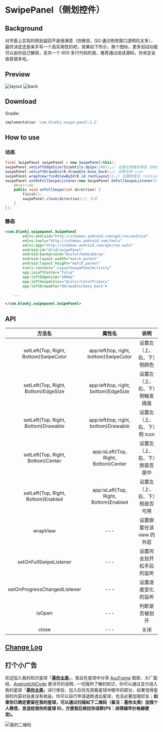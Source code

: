 # SwipePanel（侧划控件）

## Background

对市面上实现的侧划返回不是很满意（仿微信，QQ 通过修改窗口透明坑太多），最终决定还是亲手写一个高实用性的吧，效果如下所示，换个图标，更多划动功能可以由你自己解锁，总共一个 600 多行代码的类，推荐通过阅读源码，你肯定会收获很多哈。


## Preview

![layout](https://raw.githubusercontent.com/Blankj/SwipePanel/master/art/layout.png) ![back](https://raw.githubusercontent.com/Blankj/SwipePanel/master/art/back.gif)


## Download

Gradle:
```groovy
implementation 'com.blankj:swipe-panel:1.2'
```


## How to use

### 动态

```java
final SwipePanel swipePanel = new SwipePanel(this);
swipePanel.setLeftEdgeSize(SizeUtils.dp2px(100));// 设置左侧触发阈值 100dp
swipePanel.setLeftDrawable(R.drawable.base_back);// 设置左侧 icon
swipePanel.wrapView(findViewById(R.id.rootLayout));// 设置嵌套在 rootLayout 外层
swipePanel.setOnFullSwipeListener(new SwipePanel.OnFullSwipeListener() {// 设置完全划开松手后的监听
    @Override
    public void onFullSwipe(int direction) {
        finish();
        swipePanel.close(direction);// 关闭
    }
});
```

### 静态

```xml
<com.blankj.swipepanel.SwipePanel
        xmlns:android="http://schemas.android.com/apk/res/android"
        xmlns:tools="http://schemas.android.com/tools"
        xmlns:app="http://schemas.android.com/apk/res-auto"
        android:id="@+id/swipePanel"
        android:background="@color/mediumGray"
        android:layout_width="match_parent"
        android:layout_height="match_parent"
        tools:context=".LayoutSwipePanelActivity"
        app:isLeftCenter="false"
        app:leftEdgeSize="100dp"
        app:leftSwipeColor="@color/colorPrimary"
        app:leftDrawable="@drawable/base_back">

    ...

</com.blankj.swipepanel.SwipePanel>
```


## API

|方法名                                |属性名                                 |说明|
|:---:                                |:---:                                 |:---:|
|setLeft(Top, Right, Bottom)SwipeColor|app:left(top, right, bottom)SwipeColor|设置左（上、右、下）侧颜色|
|setLeft(Top, Right, Bottom)EdgeSize  |app:left(top, right, bottom)EdgeSize  |设置左（上、右、下）侧触发阈值|
|setLeft(Top, Right, Bottom)Drawable  |app:left(top, right, bottom)Drawable  |设置左（上、右、下）侧 icon|
|setLeft(Top, Right, Bottom)Center    |app:isLeft(Top, Right, Bottom)Center  |设置左（上、右、下）侧是否居中|
|setLeft(Top, Right, Bottom)Enabled   |app:isLeft(Top, Right, Bottom)Enabled |设置左（上、右、下）侧是否可用|
|wrapView                             |---                                   |设置嵌套在该 view 的外层|
|setOnFullSwipeListener               |---                                   |设置完全划开松手后的监听|
|setOnProgressChangedListener         |---                                   |设置进度变化的监听|
|isOpen                               |---                                   |判断是否被划开|
|close                                |---                                   |关闭|


## [Change Log](https://github.com/Blankj/SwipePanel/blob/master/CHANGELOG.md)


## 打个小广告

欢迎加入我的知识星球「**[基你太美](https://t.zsxq.com/FmeqfYF)**」，我会在星球中分享 [AucFrame](https://blankj.com/2019/07/22/auc-frame/) 框架、大厂面经、[AndroidUtilCode](https://github.com/Blankj/AndroidUtilCode) 更详尽的说明...一切我所了解的知识，你可以通过支付进入我的星球「**[基你太美](https://t.zsxq.com/FmeqfYF)**」进行体验，加入后优先观看星球中精华的部分，如果觉得星球的内容对自身没有收益，你可以自行申请退款退出星球，也没必要加我好友；**如果你已确定要留在我的星球，可以通过扫描如下二维码（备注：基你太美）加我个人微信，发送给我你的星球 ID，方便我后续拉你进群(PS：进得越早价格越便宜)。**

![我的二维码](https://raw.githubusercontent.com/Blankj/AndroidUtilCode/master/art/wechat.png)
